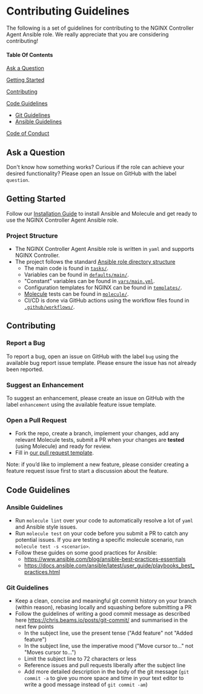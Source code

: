 # Contributing Guidelines

The following is a set of guidelines for contributing to the NGINX Controller Agent Ansible role. We really appreciate that you are considering contributing!

#### Table Of Contents

[Ask a Question](#ask-a-question)

[Getting Started](#getting-started)

[Contributing](#contributing)

[Code Guidelines](#code-guidelines)
*   [Git Guidelines](#git-guidelines)
*   [Ansible Guidelines](#ansible-guidelines)

[Code of Conduct](https://github.com/nginxinc/ansible_role_nginx_controller_agent/blob/main/CODE_OF_CONDUCT.md)

## Ask a Question

Don't know how something works? Curious if the role can achieve your desired functionality? Please open an Issue on GitHub with the label `question`.

## Getting Started

Follow our [Installation Guide](https://github.com/nginxinc/ansible_role_nginx_controller_agent/blob/main/README.md#Installation) to install Ansible and Molecule and get ready to use the NGINX Controller Agent Ansible role.

### Project Structure

*   The NGINX Controller Agent Ansible role is written in `yaml` and supports NGINX Controller.
*   The project follows the standard [Ansible role directory structure](https://docs.ansible.com/ansible/latest/user_guide/playbooks_reuse_roles.html)
    *   The main code is found in [`tasks/`](https://github.com/nginxinc/ansible_role_nginx_controller_agent/blob/main/tasks/).
    *   Variables can be found in [`defaults/main/`](https://github.com/nginxinc/ansible_role_nginx_controller_agent/blob/main/defaults/main/).
    *   "Constant" variables can be found in [`vars/main.yml`](https://github.com/nginxinc/ansible_role_nginx_controller_agent/blob/main/vars/main.yml).
    *   Configuration templates for NGINX can be found in [`templates/`](https://github.com/nginxinc/ansible_role_nginx_controller_agent/blob/main/templates/).
    *   [Molecule](https://molecule.readthedocs.io/) tests can be found in [`molecule/`](https://github.com/nginxinc/ansible_role_nginx_controller_agent/blob/main/molecule/).
    *   CI/CD is done via GitHub actions using the workflow files found in [`.github/workflows/`](https://github.com/nginxinc/ansible_role_nginx_controller_agent/blob/main/.github/workflows/).

## Contributing

### Report a Bug

To report a bug, open an issue on GitHub with the label `bug` using the available bug report issue template. Please ensure the issue has not already been reported.

### Suggest an Enhancement

To suggest an enhancement, please create an issue on GitHub with the label `enhancement` using the available feature issue template.

### Open a Pull Request

*   Fork the repo, create a branch, implement your changes, add any relevant Molecule tests, submit a PR when your changes are **tested** (using Molecule) and ready for review.
*   Fill in [our pull request template](https://github.com/nginxinc/ansible_role_nginx_controller_agent/blob/main/.github/pull_request_template.md).

Note: if you’d like to implement a new feature, please consider creating a feature request issue first to start a discussion about the feature.

## Code Guidelines

### Ansible Guidelines

*   Run `molecule lint` over your code to automatically resolve a lot of `yaml` and Ansible style issues.
*   Run `molecule test` on your code before you submit a PR to catch any potential issues. If you are testing a specific molecule scenario, run `molecule test -s <scenario>`.
*   Follow these guides on some good practices for Ansible:
    *   <https://www.ansible.com/blog/ansible-best-practices-essentials>
    *   <https://docs.ansible.com/ansible/latest/user_guide/playbooks_best_practices.html>

### Git Guidelines

*   Keep a clean, concise and meaningful git commit history on your branch (within reason), rebasing locally and squashing before submitting a PR
*   Follow the guidelines of writing a good commit message as described here <https://chris.beams.io/posts/git-commit/> and summarised in the next few points
    *   In the subject line, use the present tense ("Add feature" not "Added feature")
    *   In the subject line, use the imperative mood ("Move cursor to..." not "Moves cursor to...")
    *   Limit the subject line to 72 characters or less
    *   Reference issues and pull requests liberally after the subject line
    *   Add more detailed description in the body of the git message (`git commit -a` to give you more space and time in your text editor to write a good message instead of `git commit -am`)
